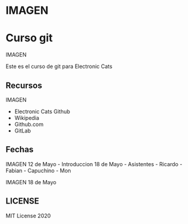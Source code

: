 # IMAGEN
# Curso git

IMAGEN

Este es el curso de git para Electronic Cats

## Recursos

IMAGEN
 - Electronic Cats Github
 - Wikipedia
 - Github.com
 - GitLab

## Fechas

IMAGEN
  12 de Mayo - Introduccion
  18 de Mayo - Asistentes
    - Ricardo
    - Fabian
    - Capuchino
    - Mon

IMAGEN 18 de Mayo

## LICENSE

MIT License 2020
